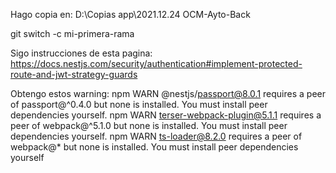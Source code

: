 Hago copia en:
D:\Copias app\2021.12.24 OCM-Ayto-Back

git switch -c mi-primera-rama

Sigo instrucciones de esta pagina:
https://docs.nestjs.com/security/authentication#implement-protected-route-and-jwt-strategy-guards


Obtengo estos warning:
npm WARN @nestjs/passport@8.0.1 requires a peer of passport@^0.4.0 but none is installed. You must install peer dependencies yourself.
npm WARN terser-webpack-plugin@5.1.1 requires a peer of webpack@^5.1.0 but none is installed. You must install peer dependencies yourself.
npm WARN ts-loader@8.2.0 requires a peer of webpack@* but none is installed. You must install peer dependencies yourself